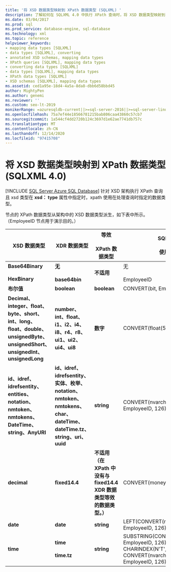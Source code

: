```yaml
---
title: '将 XSD 数据类型映射到 XPath 数据类型 (SQLXML) '
description: 了解如何在 SQLXML 4.0 中执行 XPath 查询时，将 XSD 数据类型映射到 XPath 数据类型。
ms.date: 03/04/2017
ms.prod: sql
ms.prod_service: database-engine, sql-database
ms.technology: xml
ms.topic: reference
helpviewer_keywords:
- mapping data types [SQLXML]
- data types [SQLXML], converting
- annotated XSD schemas, mapping data types
- XPath queries [SQLXML], mapping data types
- converting data types [SQLXML]
- data types [SQLXML], mapping data types
- XPath data types [SQLXML]
- XSD schemas [SQLXML], mapping data types
ms.assetid: ced1a95e-18d4-4a5a-8da8-dbb6d58bbd45
author: MightyPen
ms.author: genemi
ms.reviewer: ''
ms.custom: seo-lt-2019
monikerRange: =azuresqldb-current||>=sql-server-2016||>=sql-server-linux-2017||=azuresqldb-mi-current
ms.openlocfilehash: 75a7ef44e18566781215bab806caa43860c57cb7
ms.sourcegitcommit: 1a544cf4dd2720b124c3697d1e62ae7741db757c
ms.translationtype: MT
ms.contentlocale: zh-CN
ms.lasthandoff: 12/14/2020
ms.locfileid: "97415708"
---
```

# <a name="mapping-xsd-data-types-to-xpath-data-types-sqlxml-40"></a>将 XSD 数据类型映射到 XPath 数据类型 (SQLXML 4.0)
[!INCLUDE [SQL Server Azure SQL Database](../../includes/applies-to-version/sql-asdb.md)]
  针对 XSD 架构执行 XPath 查询且 xsd 类型在 **xsd： type** 属性中指定时，xpath 使用在处理查询时指定的数据类型。  
  
 节点的 XPath 数据类型从架构中的 XSD 数据类型派生，如下表中所示。 （EmployeeID 节点用于演示目的。）  
  
|XSD 数据类型|XDR 数据类型|等效<br /><br /> XPath 数据类型|SQL Server<br /><br /> 使用的转换|  
|-------------------|-------------------|------------------------------------|--------------------------------------------|  
|**Base64Binary**<br /><br /> **HexBinary**|**无**<br /><br /> **base64bin**|**不适用**|无<br /><br /> EmployeeID|  
|**布尔值**|**boolean**|**boolean**|CONVERT(bit, EmployeeID)|  
|**Decimal、integer、float、byte、short、int、long、float、double、unsignedByte、unsignedShort、unsignedInt、unsignedLong**|**number、int、float、i1、i2、i4、i8、r4、r8、ui1、ui2、ui4、ui8**|**数字**|CONVERT(float(53), EmployeeID)|  
|**id、idref、idrefsentity、entities、notation、nmtoken、nmtokens、DateTime、string、AnyURI**|**id、idref、idrefsentity、实体、枚举、notation、nmtoken、nmtokens、char、dateTime、dateTime.tz、string、uri、uuid**|**string**|CONVERT(nvarchar(4000), EmployeeID, 126)|  
|**decimal**|**fixed14.4**|**不适用（在 XPath 中没有与 fixed14.4 XDR 数据类型等效的数据类型。）**|CONVERT(money, EmployeeID)|  
|**date**|**date**|**string**|LEFT(CONVERT(nvarchar(4000), EmployeeID, 126), 10)|  
|**time**|**time**<br /><br /> **time.tz**|**string**|SUBSTRING(CONVERT(nvarchar(4000), EmployeeID, 126), 1 + CHARINDEX(N'T', CONVERT(nvarchar(4000), EmployeeID, 126)), 24)|  
  
  
